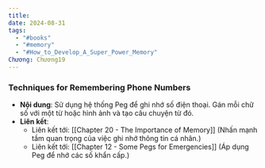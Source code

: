 ```yaml
---
title: 
date: 2024-08-31
tags:
  - "#books"
  - "#memory"
  - "#How_to_Develop_A_Super_Power_Memory"
Chương: Chương19
---
```

### Techniques for Remembering Phone Numbers

- **Nội dung**: Sử dụng hệ thống Peg để ghi nhớ số điện thoại. Gán mỗi chữ số với một từ hoặc hình ảnh và tạo câu chuyện từ đó.
- **Liên kết**:
    - Liên kết tới: [[Chapter 20 - The Importance of Memory]] (Nhấn mạnh tầm quan trọng của việc ghi nhớ thông tin cá nhân.)
    - Liên kết tới: [[Chapter 12 - Some Pegs for Emergencies]] (Áp dụng Peg để nhớ các số khẩn cấp.)